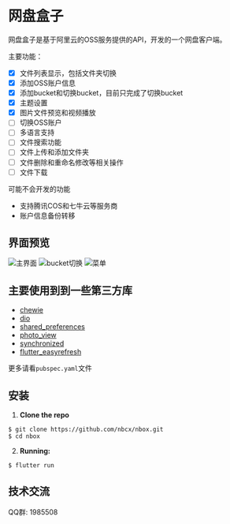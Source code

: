 # 网盘盒子

网盘盒子是基于阿里云的OSS服务提供的API，开发的一个网盘客户端。

主要功能：

- [x] 文件列表显示，包括文件夹切换
- [x] 添加OSS账户信息
- [x] 添加bucket和切换bucket，目前只完成了切换bucket
- [x] 主题设置
- [x] 图片文件预览和视频播放
- [ ] 切换OSS账户
- [ ] 多语言支持
- [ ] 文件搜索功能
- [ ] 文件上传和添加文件夹
- [ ] 文件删除和重命名修改等相关操作
- [ ] 文件下载

可能不会开发的功能
- 支持腾讯COS和七牛云等服务商
- 账户信息备份转移

## 界面预览

![主界面](https://github.com/nbcx/nbox/blob/master/art/a.png)
![bucket切换](https://github.com/nbcx/nbox/blob/master/art/b.png)
![菜单](https://github.com/nbcx/nbox/blob/master/art/c.png)


## 主要使用到到一些第三方库

* [chewie](https://github.com/brianegan/chewie)
* [dio](https://github.com/flutterchina/dio)
* [shared_preferences](https://pub.flutter-io.cn/packages/shared_preferences)
* [photo_view](https://github.com/renancaraujo/photo_view)
* [synchronized](https://github.com/tekartik/synchronized.dart)
* [flutter_easyrefresh](https://github.com/xuelongqy/flutter_easyrefresh)

更多请看`pubspec.yaml`文件

## 安装

1. **Clone the repo**

```
$ git clone https://github.com/nbcx/nbox.git
$ cd nbox
```

2. **Running:**

```
$ flutter run
```


## 技术交流

QQ群: 1985508